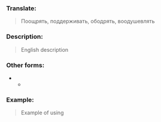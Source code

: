### Translate:
>Поощрять, поддерживать, ободрять, воодушевлять
### Description:
>English description 

### Other forms:
* *
### Example:
>Example of using 
